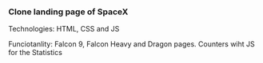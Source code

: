 ### Clone landing page of SpaceX

Technologies: HTML, CSS and JS

Funciotanlity: Falcon 9, Falcon Heavy and Dragon pages.
Counters wiht JS for the Statistics
